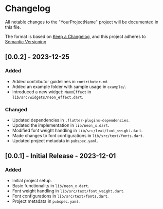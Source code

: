 # Changelog

All notable changes to the "YourProjectName" project will be documented in this file.

The format is based on [Keep a Changelog](https://keepachangelog.com/en/1.0.0/), and this project adheres to [Semantic Versioning](https://semver.org/spec/v2.0.0.html).

## [0.0.2] - 2023-12-25

### Added

- Added contributor guidelines in `contributor.md`.
- Added an example folder with sample usage in `example/`.
- Introduced a new widget: `NeonEffect` in `lib/src/widgets/neon_effect.dart`.

### Changed

- Updated dependencies in `.flutter-plugins-dependencies`.
- Updated the implementation in `lib/neon_x.dart`.
- Modified font weight handling in `lib/src/text/font_weight.dart`.
- Made changes to font configurations in `lib/src/text/fonts.dart`.
- Updated project metadata in `pubspec.yaml`.

## [0.0.1] - Initial Release - 2023-12-01

### Added

- Initial project setup.
- Basic functionality in `lib/neon_x.dart`.
- Font weight handling in `lib/src/text/font_weight.dart`.
- Font configurations in `lib/src/text/fonts.dart`.
- Project metadata in `pubspec.yaml`.